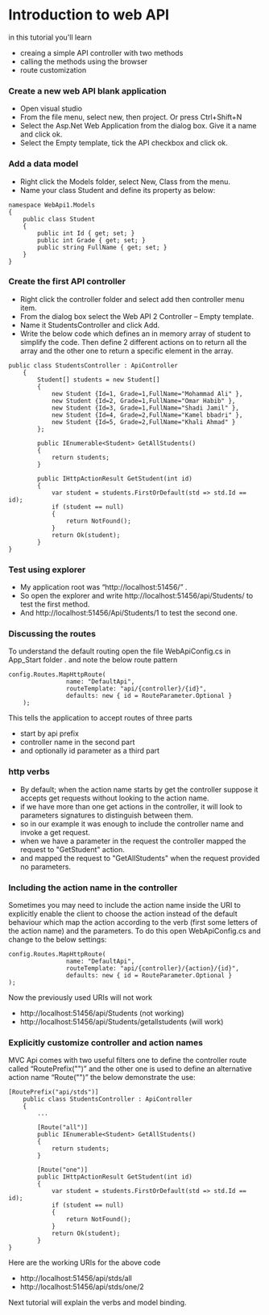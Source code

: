# Introduction to web API
in this tutorial you'll learn
- creaing a simple API controller with two methods
- calling the methods using the browser
- route customization

### Create a new web API blank application
-	Open visual studio
- From the file menu, select new, then project. Or press Ctrl+Shift+N
- Select the Asp.Net Web Application from the dialog box. Give it a name and click ok.
- Select the Empty template, tick the API checkbox and click ok.

### Add a data model
- Right click the Models folder, select New, Class from the menu.
- Name your class Student and define its property as below:

```
namespace WebApi1.Models
{
    public class Student
    {
        public int Id { get; set; }
        public int Grade { get; set; }
        public string FullName { get; set; }
    }
}
```
### Create the first API controller
- Right click the controller folder and select add then controller menu item.
- From the dialog box select the Web API 2 Controller – Empty template.
- Name it StudentsController and click Add.
 - Write the below code which defines an in memory array of student to simplify the code. Then define 2 different actions on to return all the array and the other one to return a specific element in the array.
```
public class StudentsController : ApiController
    {
        Student[] students = new Student[]
        {
            new Student {Id=1, Grade=1,FullName="Mohammad Ali" },
            new Student {Id=2, Grade=1,FullName="Omar Habib" },
            new Student {Id=3, Grade=1,FullName="Shadi Jamil" },
            new Student {Id=4, Grade=2,FullName="Kamel bbadri" },
            new Student {Id=5, Grade=2,FullName="Khali Ahmad" }
        };

        public IEnumerable<Student> GetAllStudents()
        {
            return students;
        }

        public IHttpActionResult GetStudent(int id)
        {
            var student = students.FirstOrDefault(std => std.Id == id);
            if (student == null)
            {
                return NotFound();
            }
            return Ok(student);
        }
}
```
### Test using explorer
- My application root was “http://localhost:51456/” .
- So open the explorer and write http://localhost:51456/api/Students/ to test the first method. 
- And http://localhost:51456/Api/Students/1 to test the second one.

### Discussing the routes
To understand the default routing open the file WebApiConfig.cs in App_Start folder . and note the below route pattern
```
config.Routes.MapHttpRoute(
                name: "DefaultApi",
                routeTemplate: "api/{controller}/{id}",
                defaults: new { id = RouteParameter.Optional }
    );
```
This tells the application to accept routes of three parts
- start by api prefix 
- controller name in the second part
- and optionally id parameter as a third part

### http verbs
- By default; when the action name starts by get the controller suppose it accepts get requests without looking to the action name. 
- if we have more than one get actions in the controller, it will look to parameters signatures to distinguish between them. 
- so in our example it was enough to include the controller name and invoke a get request. 
- when we have a parameter in the request the controller mapped the request to "GetStudent" action. 
- and mapped the request to "GetAllStudents" when the request provided no parameters.

### Including the action name in the controller
Sometimes you may need to include the action name inside the URI to explicitly enable the client to choose the action instead of the default behaviour which map the action according to the verb (first some letters of the action name) and the parameters. To do this open WebApiConfig.cs and change to the below settings:

```
config.Routes.MapHttpRoute(
                name: "DefaultApi",
                routeTemplate: "api/{controller}/{action}/{id}",
                defaults: new { id = RouteParameter.Optional }
);
```
Now the previously used URIs will not work
- http://localhost:51456/api/Students (not working)
- http://localhost:51456/api/Students/getallstudents (will work)

### Explicitly customize controller and action names
MVC Api comes with two useful filters one to define the controller route called “RoutePrefix("")” and the other one is used to define an alternative action name “Route("")” the below demonstrate the use:
```
[RoutePrefix("api/stds")]
    public class StudentsController : ApiController
    {
        ...

        [Route("all")]
        public IEnumerable<Student> GetAllStudents()
        {
            return students;
        }

        [Route("one")]
        public IHttpActionResult GetStudent(int id)
        {
            var student = students.FirstOrDefault(std => std.Id == id);
            if (student == null)
            {
                return NotFound();
            }
            return Ok(student);
        }
}
```
Here are the working URIs for the above code
- http://localhost:51456/api/stds/all
- http://localhost:51456/api/stds/one/2

Next tutorial will explain the verbs and model binding.
